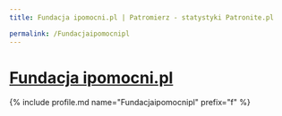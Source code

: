 ```yaml
---
title: Fundacja ipomocni.pl | Patromierz - statystyki Patronite.pl

permalink: /Fundacjaipomocnipl
---
```


# [Fundacja ipomocni.pl](https://patronite.pl/Fundacjaipomocnipl)

{% include profile.md name="Fundacjaipomocnipl" prefix="f" %}
